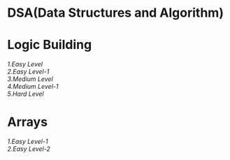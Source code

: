 # DSA(Data Structures and Algorithm)
# Logic Building <i>
1.Easy Level<br>
2.Easy Level-1<br>
3.Medium Level<br>
4.Medium Level-1<br>
5.Hard Level</i><br>
# Arrays 
<i>
1.Easy Level-1<br>
2.Easy Level-2</i>


